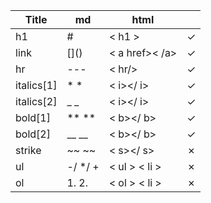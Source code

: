 |Title      | md    | html          |   |
|-----------|-------|---------------|---|
|h1         | #     |  < h1 >       | ✓ |
|link       | \[]() |< a href>< /a> | ✓ |
|hr         |  ---  |    < hr/>     | ✓ |
|italics[1] |\* *   |< i></ i>      | ✓ |
|italics[2] |\_   _ |< i></ i>      | ✓ |
|bold[1]    |\*\* **|< b></ b>      | ✓ |
|bold[2]    |\__ __ |< b></ b>      | ✓ |
|strike     |~~ ~~  |< s></ s>      | ✗ |
|ul         |-/ */ +|< ul > < li >  | ✗ |
|ol         |1. 2.  |< ol > < li >  | ✗ |
